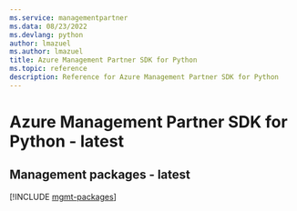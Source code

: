 ```yaml
---
ms.service: managementpartner
ms.data: 08/23/2022
ms.devlang: python
author: lmazuel
ms.author: lmazuel
title: Azure Management Partner SDK for Python
ms.topic: reference
description: Reference for Azure Management Partner SDK for Python
---
```

# Azure Management Partner SDK for Python - latest

## Management packages - latest
[!INCLUDE [mgmt-packages](management-partner-mgmt-index.md)]